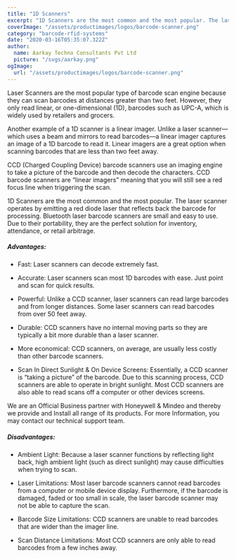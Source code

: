 ```yaml
---
title: "1D Scanners"
excerpt: "1D Scanners are the most common and the most popular. The laser scanner operates by emitting a red diode laser that reflects back the barcode for processing."
coverImage: "/assets/productimages/logos/barcode-scanner.png"
category: "barcode-rfid-systems"
date: "2020-03-16T05:35:07.322Z"
author:
  name: Aarkay Techno Consultants Pvt Ltd
  picture: "/svgs/aarkay.png"
ogImage:
  url: "/assets/productimages/logos/barcode-scanner.png"
---
```


Laser Scanners are the most popular type of barcode scan engine because they can scan barcodes at distances greater than two feet. However, they only read linear, or one-dimensional (1D), barcodes such as UPC-A, which is widely used by retailers and grocers.

Another example of a 1D scanner is a linear imager. Unlike a laser scanner—which uses a beam and mirrors to read barcodes—a linear imager captures an image of a 1D barcode to read it. Linear imagers are a great option when scanning barcodes that are less than two feet away.

CCD (Charged Coupling Device) barcode scanners use an imaging engine to take a picture of the barcode and then decode the characters. CCD barcode scanners are “linear imagers” meaning that you will still see a red focus line when triggering the scan.

1D Scanners are the most common and the most popular. The laser scanner operates by emitting a red diode laser that reflects back the barcode for processing. Bluetooth laser barcode scanners are small and easy to use. Due to their portability, they are the perfect solution for inventory, attendance, or retail arbitrage.

##### Advantages:

- Fast: Laser scanners can decode extremely fast.

- Accurate: Laser scanners scan most 1D barcodes with ease. Just point and scan for quick results.

- Powerful: Unlike a CCD scanner, laser scanners can read large barcodes and from longer distances. Some laser scanners can read barcodes from over 50 feet away.

- Durable: CCD scanners have no internal moving parts so they are typically a bit more durable than a laser scanner.

- More economical: CCD scanners, on average, are usually less costly than other barcode scanners.

- Scan In Direct Sunlight & On Device Screens: Essentially, a CCD scanner is “taking a picture” of the barcode. Due to this scanning process, CCD scanners are able to operate in bright sunlight. Most CCD scanners are also able to read scans off a computer or other devices screens.

We are an Official Business partner with Honeywell & Mindeo and thereby we provide and Install all range of its products. For more Information, you may contact our technical support team.

##### Disadvantages:

- Ambient Light: Because a laser scanner functions by reflecting light back, high ambient light (such as direct sunlight) may cause difficulties when trying to scan.

- Laser Limitations: Most laser barcode scanners cannot read barcodes from a computer or mobile device display. Furthermore, if the barcode is damaged, faded or too small in scale, the laser barcode scanner may not be able to capture the scan.

- Barcode Size Limitations: CCD scanners are unable to read barcodes that are wider than the imager line.

- Scan Distance Limitations: Most CCD scanners are only able to read barcodes from a few inches away.
